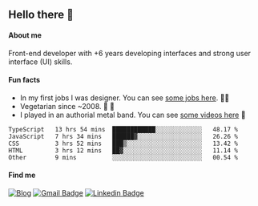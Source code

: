 ## Hello there 🤘

#### About me

Front-end developer with +6 years developing interfaces and strong user interface (UI) skills.

#### Fun facts

- In my first jobs I was designer. You can see [some jobs here](https://www.behance.net/edermunhoz1384). 👨‍💻
- Vegetarian since ~2008. 🌱 🍄
- I played in an authorial metal band. You can see [some videos here](https://www.youtube.com/watch?v=73xqyuybYWc&ab_channel=OrckOut) 🎸

<!--START_SECTION:waka-->
```text
TypeScript   13 hrs 54 mins  ████████████░░░░░░░░░░░░░   48.17 % 
JavaScript   7 hrs 34 mins   ██████▓░░░░░░░░░░░░░░░░░░   26.26 % 
CSS          3 hrs 52 mins   ███▒░░░░░░░░░░░░░░░░░░░░░   13.42 % 
HTML         3 hrs 12 mins   ██▓░░░░░░░░░░░░░░░░░░░░░░   11.14 % 
Other        9 mins          ░░░░░░░░░░░░░░░░░░░░░░░░░   00.54 % 
```
<!--END_SECTION:waka-->

#### Find me

[![Blog](https://img.shields.io/badge/blog-https%3A%2F%2Federmunhozsantos.com%2F-orange)](https://edermunhozsantos.netlify.app/)
[![Gmail Badge](https://img.shields.io/badge/-edermunhozsantos@gmail.com-c14438?style=flat-square&logo=Gmail&logoColor=white&link=mailto:edermunhozsantos@gmail.com)](mailto:edermunhozsantos@gmail.com)
[![Linkedin Badge](https://img.shields.io/badge/-LinkedIn-blue?style=flat-square&logo=Linkedin&logoColor=white&link=eder-munhoz-dos-santos-52965b66)](https://www.linkedin.com/in/eder-munhoz-dos-santos-52965b66)
